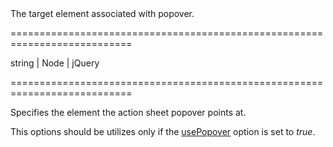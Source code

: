 <!--**
/*-------------------------------------------
    Auto-generated file. Do not modify.
-------------------------------------------

**-->
<!--d-->The target element associated with popover.<!--/d-->
===========================================================================
<!--type-->string | Node | jQuery<!--/type-->
===========================================================================

<!--shortDescription-->
Specifies the element the action sheet popover points at.
<!--/shortDescription-->

<!--fullDescription-->
This options should be utilizes only if the [usePopover](/Documentation/ApiReference/UI_Widgets/dxActionSheet/Configuration/#usePopover) option is set to *true*.


<!--/fullDescription-->